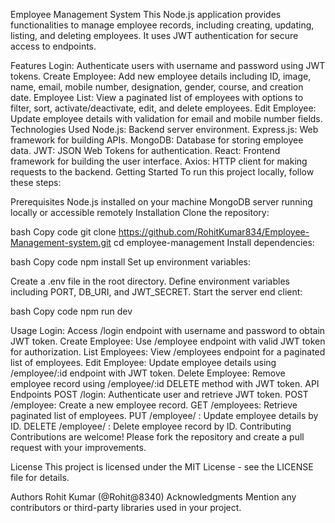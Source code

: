 Employee Management System
This Node.js application provides functionalities to manage employee records, including creating, updating, listing, and deleting employees. It uses JWT authentication for secure access to endpoints.

Features
Login: Authenticate users with username and password using JWT tokens.
Create Employee: Add new employee details including ID, image, name, email, mobile number, designation, gender, course, and creation date.
Employee List: View a paginated list of employees with options to filter, sort, activate/deactivate, edit, and delete employees.
Edit Employee: Update employee details with validation for email and mobile number fields.
Technologies Used
Node.js: Backend server environment.
Express.js: Web framework for building APIs.
MongoDB: Database for storing employee data.
JWT: JSON Web Tokens for authentication.
React: Frontend framework for building the user interface.
Axios: HTTP client for making requests to the backend.
Getting Started
To run this project locally, follow these steps:

Prerequisites
Node.js installed on your machine
MongoDB server running locally or accessible remotely
Installation
Clone the repository:

bash
Copy code
git clone https://github.com/RohitKumar834/Employee-Management-system.git
cd employee-management
Install dependencies:

bash
Copy code
npm install
Set up environment variables:

Create a .env file in the root directory.
Define environment variables including PORT, DB_URI, and JWT_SECRET.
Start the server end client: 

bash
Copy code
npm run dev

Usage
Login: Access /login endpoint with username and password to obtain JWT token.
Create Employee: Use /employee endpoint with valid JWT token for authorization.
List Employees: View /employees endpoint for a paginated list of employees.
Edit Employee: Update employee details using /employee/:id endpoint with JWT token.
Delete Employee: Remove employee record using /employee/:id DELETE method with JWT token.
API Endpoints
POST /login: Authenticate user and retrieve JWT token.
POST /employee: Create a new employee record.
GET /employees: Retrieve paginated list of employees.
PUT /employee/
: Update employee details by ID.
DELETE /employee/
: Delete employee record by ID.
Contributing
Contributions are welcome! Please fork the repository and create a pull request with your improvements.

License
This project is licensed under the MIT License - see the LICENSE file for details.

Authors
Rohit Kumar (@Rohit@8340)
Acknowledgments
Mention any contributors or third-party libraries used in your project.